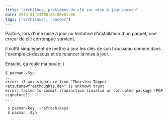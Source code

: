 ```yaml
---
title: "archlinux, problèmes de clé sur mise à jour pacman"
date: 2014-01-23T08:56:00+01:00
tags: ["archlinux", "pacman"]
---
```

Parfois, lors d'une mise à jour ou tentative d'installation d'un paquet, une erreur de clé corrompue survient.

Il suffit simplement de mettre à jour les clés de son trousseau comme dans l'exemple ci-dessous et de relancer la mise à jour.

Ensuite, ça roule ma poule :) 


```
$ pacman -Syu
...
error: i3-wm: signature from "Thorsten Töpper <atsutane@freethoughts.de>" is unknown trust
error: failed to commit transaction (invalid or corrupted package (PGP signature))
...

 $ pacman-key --refresh-keys
 $ pacman -Syh
```
